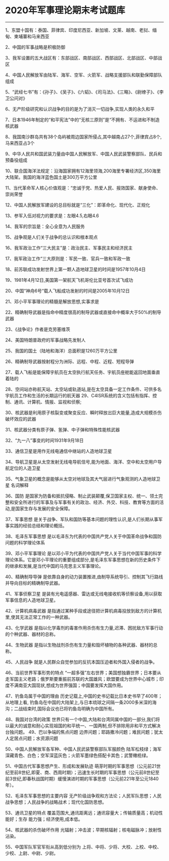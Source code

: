 # 2020年军事理论期末考试题库

------

1、东盟十国有：泰国、菲律宾、印度尼西亚、新加坡、文莱、越南、老挝、缅甸、柬埔寨和马来西亚

2、中国的军事战略是积极防御

3、我军设置的五大战区有：东部战区、南部战区、西部战区、北部战区、中部战区

4、中国人民解放军由陆军、海军、空军、火箭军、战略支援部队和联勤保障部队组成

5、“武经七书”有：《孙子》、《吴子》、《六韬》、《司马法》、《三略》、《尉缭子》、《李卫公问对》

6、无产阶级研究和认识战争的目的是为了消灭一切战争,实现人类的永久和平

7、日本1946年制定的“和平宪法”中的“无核三原则”是“不拥有、不运进和不制造核武器

8、我国南沙群岛共有38个岛屿被周边国家所侵占,其中越南占27个,菲律宾占8个,马来西亚占3个

9、中华人民共和国武装力量由中国人民解放军、中国人民武装警察部队、民兵和预备役组成

10、联合国海洋法规定：沿海国家拥有12海里领海,200海里专署经济区,350海里大陆架。我国的海洋蓝色国土是300万平方公里

11、当代革命军人核心价值观是：“忠诚于党、热爱人民、报效国家、献身使命、崇尚荣誉

12、中国人民解放军建设的总目标就是“三化”：即革命化、现代化、正规化

13、参军入伍对视力的要求是：左眼4.5,右眼4.6

14、我军的宗旨是：全心全意为人民服务

15、战争观是人们关于战争的总认识和根本观点

16、我军政治工作“三大民主”是：政治民主、军事民主和经济民主

17、我军政治工作“三大原则是：军民一致、官兵一致和军政一致

18、前苏联成功发射世界上第一颗人造地球卫星的时间是1957年10月4日

19、1981年4月12日,美国第一架航天飞机哥伦比亚号首次试飞成功

20、中国“神舟6号“载人飞船成功发射的时间是2005年10月12日

21、邓小平军事理论的精髓是解放思想,实事求是

22、精确制导武器是指命中精度很高的制导武器或直接命中概率大于50%的制导武器

23、《战争论》作者是克劳塞维茨

24、美国特朗普政府的军事战略先发制人

25、我国的国土（陆地和海洋）总面积是1260万平方公里

26、精确制导武器按射程分为洲际、远程、中程、近程、短程导弹

27、载人飞船是能保障宇航员在太空执行航天任务、宇航员座舱能返回地面垂直着陆的

28、空间站亦称航天站、太空站或轨道站,是在太空具备一定工作条件、可供多名宇航员工作和生活的长期运行的航天器 29、C4ISR系统的含义包括有指挥、控制、通讯、计算机、情报、监视和侦察;

30、核武器是利用原子核裂变或聚变反应、瞬时释放岀巨大能量,造成大规模杀伤破坏效应的武器

31、核武器分类有原子弹、氢弹、中子弹和特殊性能核武器

32、“九一八”事变的时间1931年9月18日

33、通信卫星是用作无线电通信中继站的人造地球卫星

34、导航卫星是从太空发射无线电导航信号,能为地面、海洋、空中和太空用户导航定位的人造卫星

35、气象卫星的概念是能够从太空对地球及其大气层进行气象观测的人造地球卫星 名词解释

36、国防 是国家为防备和抵抗侵略、制止武装颠覆,保卫国家主权、统一、领土完整和安全所进行的军事及与军事有关的政治、经济、外交、科技、教育等方面的活动,是国家生存与发展的安全保障。

37、军事思想 是关于战争、军队和国防等基本问题的理性认识,是人们长期从事军事实践的经验总结和理论概括。

38、毛泽东军事思想 是以毛泽东为代表的中国共产党人关于中国革命战争和国防问题的科学理论体系

39、邓小平军事理论 是以邓小平为代表的中国共产党人关于当代中国军事的科学理论体系。它是邓小平理论的重要组成部分,是毛泽东军事思想在新的历史条件下的继承和发展,是当代中国的马克思主义军事理论。

40、精确制导导弹 是依靠自身的动力装置推进,由制导系统导引、控制其飞行路线并导向目标的精确制导武器。

41、军事侦察卫星 是装有光电遥感器、雷达或无线电接收机等侦察设备,用以获取军事信息的人造地球卫星。

42、计算机病毒武器 是指通过某种手段或途径把计算机病毒投放到敌方的计算机里,使其无法正常工作的一种武器。

43、化学武器 是指以化学毒剂的毒害作用杀伤有生力量,迟滞、困扰敌方军事行动的个种武器、器材的总称。

44、生物武器 是指以生物战剂杀伤有生力量和毁坏植物的各种武器、器材的总称。

45、人民战争 就是人民群众自觉参加的反抗本国压迫者和外国入侵者的战争。

46、当前世界军事形势的特点 “一超多强”左右世界；美国想独霸世界；日本要从走军国主义老路；俄罗斯要重振前苏联的大国雄风；欧盟要成为世界中心城市；印度不满南亚大国现状,想成为世界强国；中国要发挥大国作用。

47、钓鱼岛属于中国的理由 历史记载上,中国的史书记载比日本史书早了400年；从地理上看, 钓鱼岛在中国的大陆架上,与日本琉球之间隔一条2000多米深的海沟；二战结束时,国际会议也已将钓鱼岛明确为中国所有。

48、我国对台湾的政策 世界只有一个中国,大陆和台湾同属中国的一部分,我们将以最大的诚意和耐心实现祖国的和平统一、一国两制,但不排除用非和平方式解决台独问题。 49、巴以争端的焦点问题 边界问题；耶路撒冷问题；难民问题；犹太人定居点问题；水资源问题

50、中国人民解放军各军种、中国人民武装警察部队军服颜色 陆军松枝绿；海军深藏青色、白色；空军深蓝灰色；火箭军墨绿色搭配卡其色；武警橄榄绿。

51、中国古代军事思想产生、形成和发展轨迹 萌芽时期的军事思想（公元前21世纪至前8世纪,即夏、商、西周时期）；迅速生长时期的军事思想（公元前8世纪至前3世纪,即春秋战国时期）缓慢演进时期的军事思想（公元前221年至公元1840年）。

52、毛泽东军事思想的主要内容 无产阶级战争观和方法论；人民军队思想；人民战争思想；人民战争的战略战术；现代化国防思想。

53、通讯卫星的特点 覆盖范围大,通讯距离远；通讯容量大；传输质量高；机动性能好；生存 能力强；经济使用,成本低。

54、核武器的杀伤破坏作用 光辐射；冲击波；早期核辐射；核电磁脉冲；放射性沾染。

55、中国军队军官军衔从高到低分别为 上将、中将、少将、大校、上校、中校、少校、上尉、中尉、少尉。